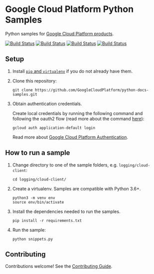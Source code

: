 # Google Cloud Platform Python Samples

Python samples for [Google Cloud Platform products][cloud].

[![Build Status][py-2.7-shield]][py-2.7-link] [![Build Status][py-3.6-shield]][py-3.6-link] [![Build Status][py-3.7-shield]][py-3.7-link] [![Build Status][py-3.8-shield]][py-3.8-link]

## Setup

1. Install [`pip` and `virtualenv`][cloud_python_setup] if you do not already have them.

1. Clone this repository:

    ```
    git clone https://github.com/GoogleCloudPlatform/python-docs-samples.git
    ```

1. Obtain authentication credentials.

    Create local credentials by running the following command and following the
    oauth2 flow (read more about the command [here][auth_command]):

    ```
    gcloud auth application-default login
    ```

    Read more about [Google Cloud Platform Authentication][gcp_auth].

## How to run a sample

1. Change directory to one of the sample folders, e.g. `logging/cloud-client`:

    ```
    cd logging/cloud-client/
    ```

1. Create a virtualenv. Samples are compatible with Python 3.6+.

    ```
    python3 -m venv env
    source env/bin/activate
    ```

1. Install the dependencies needed to run the samples.

    ```
    pip install -r requirements.txt
    ```

1. Run the sample:

    ```
    python snippets.py
    ```

## Contributing

Contributions welcome! See the [Contributing Guide](CONTRIBUTING.md).

[slack_badge]: https://img.shields.io/badge/slack-Google%20Cloud%20Platform-E01563.svg	
[slack_link]: https://googlecloud-community.slack.com/
[cloud]: https://cloud.google.com/
[cloud_python_setup]: https://cloud.google.com/python/setup
[auth_command]: https://cloud.google.com/sdk/gcloud/reference/beta/auth/application-default/login
[gcp_auth]: https://cloud.google.com/docs/authentication#projects_and_resources

[py-2.7-shield]: https://storage.googleapis.com/cloud-devrel-public/python-docs-samples/badges/py-2.7.svg
[py-2.7-link]: https://storage.googleapis.com/cloud-devrel-public/python-docs-samples/badges/py-2.7.html
[py-3.6-shield]: https://storage.googleapis.com/cloud-devrel-public/python-docs-samples/badges/py-3.6.svg
[py-3.6-link]: https://storage.googleapis.com/cloud-devrel-public/python-docs-samples/badges/py-3.6.html
[py-3.7-shield]: https://storage.googleapis.com/cloud-devrel-public/python-docs-samples/badges/py-3.7.svg
[py-3.7-link]: https://storage.googleapis.com/cloud-devrel-public/python-docs-samples/badges/py-3.7.html
[py-3.8-shield]: https://storage.googleapis.com/cloud-devrel-public/python-docs-samples/badges/py-3.8.svg
[py-3.8-link]: https://storage.googleapis.com/cloud-devrel-public/python-docs-samples/badges/py-3.8.html


